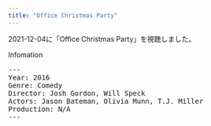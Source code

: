 ```yaml
---
title: "Office Christmas Party"
---
```

2021-12-04に「Office Christmas Party」を視聴しました。

Infomation
<pre>
---
Year: 2016
Genre: Comedy
Director: Josh Gordon, Will Speck
Actors: Jason Bateman, Olivia Munn, T.J. Miller
Production: N/A
---
</pre>